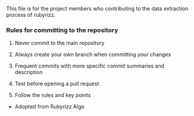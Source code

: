This file is for the project members who contributing to the data extraction process of rubyrizz. 

### Rules for committing to the repository

1. Never commit to the main repository

2. Always create your own branch when committing your changes

3. Frequent commits with more specific commit summaries and description

4. Test before opening a pull request

5. Follow the rules and key points

- Adopted from Rubyrizz Algo